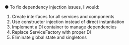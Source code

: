 ● To fix dependency injection issues, I would:

  1. Create interfaces for all services and components
  2. Use constructor injection instead of direct instantiation
  3. Implement a DI container to manage dependencies
  4. Replace ServiceFactory with proper DI
  5. Eliminate global state and singletons

